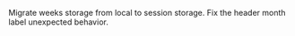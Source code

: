 Migrate weeks storage from local to session storage.
Fix the header month label unexpected behavior.
